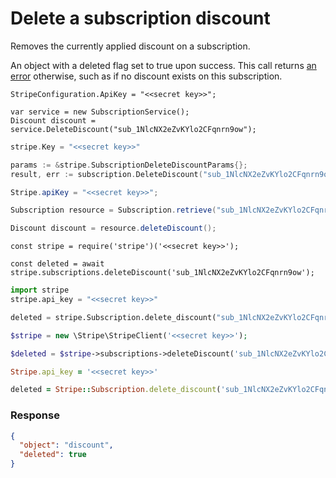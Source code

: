 # Delete a subscription discount

Removes the currently applied discount on a subscription.

An object with a deleted flag set to true upon success. This call returns [an error](#errors) otherwise, such as if no discount exists on this subscription.


```dotnet
StripeConfiguration.ApiKey = "<<secret key>>";

var service = new SubscriptionService();
Discount discount = service.DeleteDiscount("sub_1NlcNX2eZvKYlo2CFqnrn9ow");
```

```go
stripe.Key = "<<secret key>>"

params := &stripe.SubscriptionDeleteDiscountParams{};
result, err := subscription.DeleteDiscount("sub_1NlcNX2eZvKYlo2CFqnrn9ow", params);
```

```java
Stripe.apiKey = "<<secret key>>";

Subscription resource = Subscription.retrieve("sub_1NlcNX2eZvKYlo2CFqnrn9ow");

Discount discount = resource.deleteDiscount();
```

```node
const stripe = require('stripe')('<<secret key>>');

const deleted = await stripe.subscriptions.deleteDiscount('sub_1NlcNX2eZvKYlo2CFqnrn9ow');
```

```python
import stripe
stripe.api_key = "<<secret key>>"

deleted = stripe.Subscription.delete_discount("sub_1NlcNX2eZvKYlo2CFqnrn9ow")
```

```php
$stripe = new \Stripe\StripeClient('<<secret key>>');

$deleted = $stripe->subscriptions->deleteDiscount('sub_1NlcNX2eZvKYlo2CFqnrn9ow', []);
```

```ruby
Stripe.api_key = '<<secret key>>'

deleted = Stripe::Subscription.delete_discount('sub_1NlcNX2eZvKYlo2CFqnrn9ow')
```

### Response

```json
{
  "object": "discount",
  "deleted": true
}
```